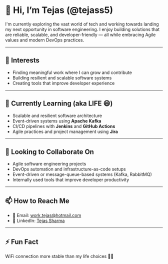 # 👋 Hi, I’m Tejas (@tejass5)

I'm currently exploring the vast world of tech and working towards landing my next opportunity in software engineering. I enjoy building solutions that are reliable, scalable, and developer-friendly — all while embracing Agile values and modern DevOps practices.

---

## 👀 Interests
- Finding meaningful work where I can grow and contribute
- Building resilient and scalable software systems
- Creating tools that improve developer experience

---

## 🌱 Currently Learning (aka LIFE 😄)
- Scalable and resilient software architecture
- Event-driven systems using **Apache Kafka**
- CI/CD pipelines with **Jenkins** and **GitHub Actions**
- Agile practices and project management using **Jira**

---

## 💞️ Looking to Collaborate On
- Agile software engineering projects  
- DevOps automation and infrastructure-as-code setups  
- Event-driven or message-queue-based systems (Kafka, RabbitMQ)  
- Internally used tools that improve developer productivity  

---

## 📫 How to Reach Me
- 📧 Email: [work.tejas@hotmail.com](mailto:work.tejas@hotmail.com)  
- 💼 LinkedIn: [Tejas Sharma](https://www.linkedin.com/in/tejas-sharma-1253671b8/)  

---

## ⚡ Fun Fact
WiFi connection more stable than my life choices 😮‍💨

<!---
tejass5/tejass5 is a ✨ special ✨ repository because its `README.md` (this file) appears on your GitHub profile.
You can click the Preview link to take a look at your changes.
--->
